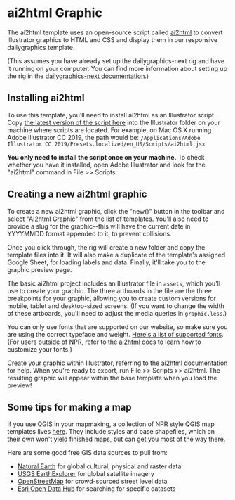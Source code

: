 ai2html Graphic
===============

The ai2html template uses an open-source script called [ai2html](http://ai2html.org/) to convert Illustrator graphics to HTML and CSS and display them in our responsive dailygraphics template.

(This assumes you have already set up the dailygraphics-next rig and have it running on your computer. You can find more information about setting up the rig in the [dailygraphics-next documentation](https://github.com/nprapps/dailygraphics-next).)

Installing ai2html
------------------

To use this template, you'll need to install ai2html as an Illustrator
script. Copy [the latest version of the script here](https://github.com/nprapps/dailygraphics/blob/master/etc/ai2html.jsx)
into the Illustrator folder on your machine where scripts are located.
For example, on Mac OS X running Adobe Illustrator CC 2019, the path would be:
`/Applications/Adobe Illustrator CC 2019/Presets.localized/en_US/Scripts/ai2html.jsx`

**You only need to install the script once on your machine.** To check whether you have it installed, open Adobe Illustrator and look for the "ai2html" command in File >> Scripts.

Creating a new ai2html graphic
------------------------------

To create a new ai2html graphic, click the "new()" button in the toolbar and select "Ai2html Graphic" from the list of templates. You'll also need to provide a slug for the graphic--this will have the current date in YYYYMMDD format appended to it, to prevent collisions.

Once you click through, the rig will create a new folder and copy the template files into it. It will also make a duplicate of the template's assigned Google Sheet, for loading labels and data. Finally, it'll take you to the graphic preview page.

The basic ai2html project includes an Illustrator file in `assets`, which you'll use to create your graphic. The three artboards in the file are the three breakpoints for your graphic, allowing you to create custom versions for mobile, tablet and desktop-sized screens. (If you want to change the width of these artboards, you'll need to adjust the media queries in `graphic.less`.)

You can only use fonts that are supported on our website, so make sure
you are using the correct typeface and weight. [Here's a list of
supported fonts](https://github.com/nprapps/dailygraphics/blob/master/etc/ai2html.jsx#L592-L605). (For users outside of NPR, refer to the [ai2html docs](http://ai2html.org/#using-fonts-other-than-arial-and-georgia) to learn how to customize your fonts.)

Create your graphic within Illustrator, referring to the [ai2html
documentation](http://ai2html.org/#how-to-use-ai2html) for help. When
you're ready to export, run File >> Scripts >> ai2html. The resulting
graphic will appear within the base template when you load the preview!

Some tips for making a map
--------------------------

If you use QGIS in your mapmaking, a collection of NPR style QGIS map templates lives [here](https://github.com/nprapps/qgis-templates). They include styles and base shapefiles, which on their own won't yield finished maps, but can get you most of the way there.

Here are some good free GIS data sources to pull from:
- [Natural Earth](https://www.naturalearthdata.com/downloads/) for global cultural, physical and raster data
- [USGS EarthExplorer](https://earthexplorer.usgs.gov/) for global satellite imagery
- [OpenStreetMap](https://wiki.openstreetmap.org/wiki/Downloading_data) for crowd-sourced street level data
- [Esri Open Data Hub](https://hub.arcgis.com/search) for searching for specific datasets
